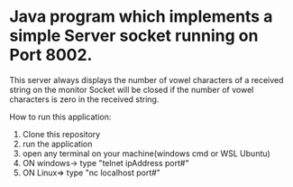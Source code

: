 # Java program which implements a simple Server socket running on Port 8002.

This server always displays the number of vowel characters of a received string on the monitor
Socket will be closed if the number of vowel characters is zero in the received string.

How to run this application:
1. Clone this repository
2. run the application
3. open any terminal on your machine(windows cmd or WSL Ubuntu)
4. ON windows-> type "telnet ipAddress port#"
5. ON Linux=> type "nc localhost port#"
